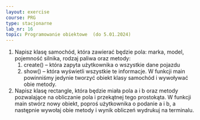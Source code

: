 ```yaml
---
layout: exercise
course: PRG
type: stacjonarne
lab_nr: 16
topic: Programowanie obiektowe  (do 5.01.2024)
---
```

1. Napisz klasę samochód, która zawierać będzie pola: marka, model, pojemność silnika, rodzaj paliwa oraz metody:
    1. create() – która zapyta użytkownika o wszystkie dane pojazdu
    2. show() – która wyświetli wszystkie te informacje.
W funkcji main powinniśmy jedynie tworzyć obiekt klasy samochód i wywoływać obie metody.
1. Napisz klasę rectangle, która będzie miała pola a i b oraz metody pozwalające na obliczanie pola i przekątnej tego prostokąta. W funkcji main stwórz nowy obiekt, poproś użytkownika o podanie a i b, a następnie wywołaj obie metody i wynik obliczeń wydrukuj na terminalu.